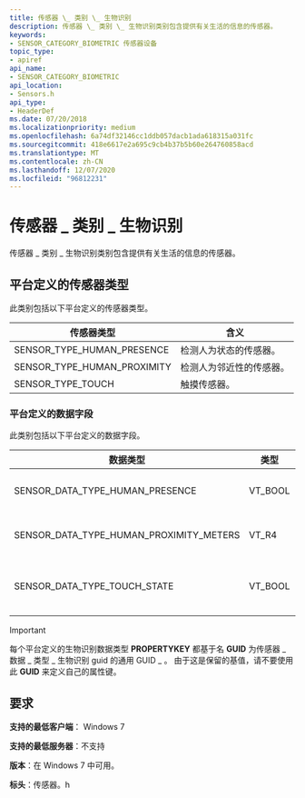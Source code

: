 ```yaml
---
title: 传感器 \_ 类别 \_ 生物识别
description: 传感器 \_ 类别 \_ 生物识别类别包含提供有关生活的信息的传感器。
keywords:
- SENSOR_CATEGORY_BIOMETRIC 传感器设备
topic_type:
- apiref
api_name:
- SENSOR_CATEGORY_BIOMETRIC
api_location:
- Sensors.h
api_type:
- HeaderDef
ms.date: 07/20/2018
ms.localizationpriority: medium
ms.openlocfilehash: 6a74df32146cc1ddb057dacb1ada618315a031fc
ms.sourcegitcommit: 418e6617e2a695c9cb4b37b5b60e264760858acd
ms.translationtype: MT
ms.contentlocale: zh-CN
ms.lasthandoff: 12/07/2020
ms.locfileid: "96812231"
---
```

# <a name="sensor_category_biometric"></a>传感器 \_ 类别 \_ 生物识别


传感器 \_ 类别 \_ 生物识别类别包含提供有关生活的信息的传感器。

## <a name="platform-defined-sensor-types"></a>平台定义的传感器类型

此类别包括以下平台定义的传感器类型。

|传感器类型|含义|
|--|--|
|SENSOR_TYPE_HUMAN_PRESENCE|检测人为状态的传感器。|
|SENSOR_TYPE_HUMAN_PROXIMITY|检测人为邻近性的传感器。|
|SENSOR_TYPE_TOUCH|触摸传感器。|

 

### <a name="platform-defined-data-fields"></a>平台定义的数据字段

此类别包括以下平台定义的数据字段。

|数据类型|类型|含义|
|--|--|--|
|SENSOR_DATA_TYPE_HUMAN_PRESENCE|VT_BOOL|VARIANT_TRUE 用户使用计算机的时间。|
|SENSOR_DATA_TYPE_HUMAN_PROXIMITY_METERS|VT_R4|人类与计算机之间的距离（以米为单位）。|
|SENSOR_DATA_TYPE_TOUCH_STATE|VT_BOOL|VARIANT_TRUE 触摸感应器接触时，则为; 否则 VARIANT_FALSE。|

 

>[!IMPORTANT]
> 每个平台定义的生物识别数据类型 **PROPERTYKEY** 都基于名 **GUID** 为传感器 \_ 数据 \_ 类型 \_ 生物识别 guid 的通用 GUID \_ 。 由于这是保留的基值，请不要使用此 **GUID** 来定义自己的属性键。

 

## <a name="requirements"></a>要求


**支持的最低客户端**： Windows 7

**支持的最低服务器**：不支持

**版本**：在 Windows 7 中可用。

**标头**：传感器。h


 

 





